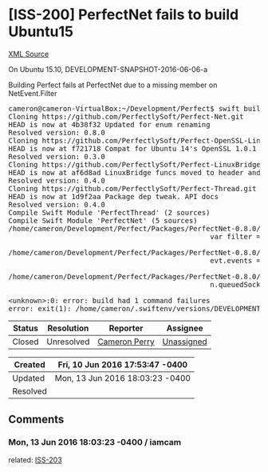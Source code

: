 # [ISS-200] PerfectNet fails to build Ubuntu15

[XML Source](../xml/ISS-200.xml)
<p><p>On Ubuntu 15.10, DEVELOPMENT-SNAPSHOT-2016-06-06-a</p>

<p>Building Perfect fails at PerfectNet due to a missing member on NetEvent.Filter</p>

<div class="code panel" style="border-width: 1px;"><div class="codeContent panelContent">
<pre class="code-java">
cameron@cameron-VirtualBox:~/Development/Perfect$ swift build
Cloning https:<span class="code-comment">//github.com/PerfectlySoft/Perfect-Net.git
</span>HEAD is now at 4b38f32 Updated <span class="code-keyword">for</span> <span class="code-keyword">enum</span> renaming
Resolved version: 0.8.0
Cloning https:<span class="code-comment">//github.com/PerfectlySoft/Perfect-OpenSSL-Linux.git
</span>HEAD is now at f721718 Compat <span class="code-keyword">for</span> Ubuntu 14's OpenSSL 1.0.1
Resolved version: 0.3.0
Cloning https:<span class="code-comment">//github.com/PerfectlySoft/Perfect-LinuxBridge.git
</span>HEAD is now at af6d8ad LinuxBridge funcs moved to header and extern inlined
Resolved version: 0.4.0
Cloning https:<span class="code-comment">//github.com/PerfectlySoft/Perfect-<span class="code-object">Thread</span>.git
</span>HEAD is now at 1d9f2aa Package dep tweak. API docs
Resolved version: 0.4.0
Compile Swift Module 'PerfectThread' (2 sources)
Compile Swift Module 'PerfectNet' (5 sources)
/home/cameron/Development/Perfect/Packages/PerfectNet-0.8.0/Sources/NetEvent.swift:198:20: error: type 'NetEvent.Filter' has no member 'None'
                                                <span class="code-keyword">var</span> filter = Filter.None
                                                             ^~~~~~ ~~~~
/home/cameron/Development/Perfect/Packages/PerfectNet-0.8.0/Sources/NetEvent.swift:299:20: error: type 'NetEvent.Filter' has no member 'Read'
                                                evt.events = Filter.Read.epollEvent | EPOLLONESHOT.rawValue | EPOLLET.rawValue
                                                             ^~~~~~ ~~~~
/home/cameron/Development/Perfect/Packages/PerfectNet-0.8.0/Sources/NetEvent.swift:302:77: error: type 'NetEvent.Filter' has no member 'Read'
                                                n.queuedSockets[associated] = QueuedSocket(socket: associated, what: .Read, timeoutSeconds: timeoutSeconds, callback: threadingCallback, associated: newSocket)
                                                                                                                      ^~~~
&lt;unknown&gt;:0: error: build had 1 command failures
error: exit(1): /home/cameron/.swiftenv/versions/DEVELOPMENT-SNAPSHOT-2016-06-06-a/usr/bin/swift-build-tool -f /home/cameron/Development/Perfect/.build/debug.yaml
</pre>
</div></div></p>





Status|Resolution|Reporter|Assignee
------|----------|--------|--------
Closed|Unresolved|[Cameron Perry](iamcam)|[Unassigned]($-1)





Created|Fri, 10 Jun 2016 17:53:47 -0400
-------|--------------
Updated|Mon, 13 Jun 2016 18:03:23 -0400
Resolved|


## Comments




### Mon, 13 Jun 2016 18:03:23 -0400 / iamcam 

<p><p>related: <a href="http://jira.perfect.org:8080/browse/ISS-203" title="BuildingPerfectTemplate in Ubuntu 14.04 in AWS with swift 3.0 latest development build" class="issue-link" data-issue-key="ISS-203">ISS-203</a> </p></p>


